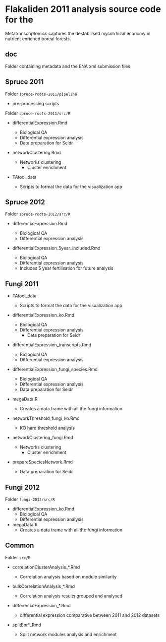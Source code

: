 # Flakaliden 2011 analysis source code for the 
Metatranscriptomics captures the destabilised mycorrhizal economy in nutrient enriched boreal forests.

## doc
Folder containing metadata and the ENA xml submission files 

## Spruce 2011  
Folder `spruce-roots-2011/pipeline`
* pre-processing scripts

Folder `spruce-roots-2011/src/R` 
* differentialExpression.Rmd  
  * Biological QA
  * Differential expression analysis
  * Data preparation for Seidr
	
* networkClustering.Rmd  
  * Networks clustering
	* Cluster enrichment
	
* TAtool_data
  * Scripts to format the data for the visualization app

## Spruce 2012  
Folder `spruce-roots-2012/src/R` 
* differentialExpression.Rmd  
  * Biological QA
  * Differential expression analysis

* differentialExpression_5year_included.Rmd  
  * Biological QA
  * Differential expression analysis
  * Includes 5 year fertilisation for future analysis

## Fungi 2011
* TAtool_data
  * Scripts to format the data for the visualization app
	
* differentialExpression_ko.Rmd  
  * Biological QA
  * Differential expression analysis
	* Data preparation for Seidr

* differentialExpression_transcripts.Rmd  
  * Biological QA
  * Differential expression analysis
	
* differentialExpression_fungi_species.Rmd  
  * Biological QA
  * Differential expression analysis
  * Data preparation for Seidr
	
* megaData.R
  * Creates a data frame with all the fungi information

* networkThreshold_fungi_ko.Rmd
	* KO hard threshold analysis
	
* networkClustering_fungi.Rmd
  * Networks clustering
	* Cluster enrichment
	
* prepareSpeciesNetwork.Rmd
  * Data preparation for Seidr

## Fungi 2012 
Folder `fungi-2012/src/R` 
* differentialExpression_ko.Rmd  
  * Biological QA
  * Differential expression analysis
* megaData.R
  * Creates a data frame with all the fungi information

## Common
Folder `src/R`
* correlationClusterAnalysis_*.Rmd
	* Correlation analysis based on module similarity
	
* bulkCorrelationAnalysis_*.Rmd
  * Correlation analysis results grouped and analysed
	
* differentialExpression_*.Rmd	
  * differential expression comparative between 2011 and 2012 datasets
	
* splitEnr*_Rmd
  * Split network modules analysis and enrichment